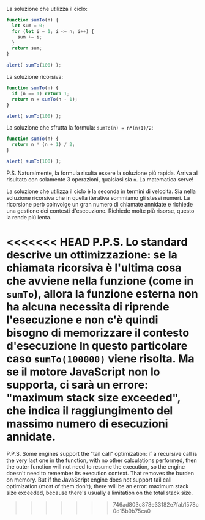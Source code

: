 La soluzione che utilizza il ciclo:

```js run
function sumTo(n) {
  let sum = 0;
  for (let i = 1; i <= n; i++) {
    sum += i;
  }
  return sum;
}

alert( sumTo(100) );
```

La soluzione ricorsiva:

```js run
function sumTo(n) {
  if (n == 1) return 1;
  return n + sumTo(n - 1);
}

alert( sumTo(100) );
```

La soluzione che sfrutta la formula: `sumTo(n) = n*(n+1)/2`:

```js run
function sumTo(n) {
  return n * (n + 1) / 2;
}

alert( sumTo(100) );
```

P.S. Naturalmente, la formula risulta essere la soluzione più rapida. Arriva al risultato con solamente 3 operazioni, qualsiasi sia `n`. La matematica serve!

La soluzione che utilizza il ciclo è la seconda in termini di velocità. Sia nella soluzione ricorsiva che in quella iterativa sommiamo gli stessi numeri. La ricorsione però coinvolge un gran numero di chiamate annidate e richiede una gestione dei contesti d'esecuzione. Richiede molte più risorse, questo la rende più lenta.

<<<<<<< HEAD
P.P.S. Lo standard descrive un ottimizzazione: se la chiamata ricorsiva è l'ultima cosa che avviene nella funzione (come in `sumTo`), allora la funzione esterna non ha alcuna necessita di riprende l'esecuzione e non c'è quindi bisogno di memorizzare il contesto d'esecuzione In questo particolare caso `sumTo(100000)` viene risolta. Ma se il motore JavaScript non lo supporta, ci sarà un errore: "maximum stack size exceeded", che indica il raggiungimento del massimo numero di esecuzioni annidate.
=======
P.P.S. Some engines support the "tail call" optimization: if a recursive call is the very last one in the function, with no other calculations performed, then the outer function will not need to resume the execution, so the engine doesn't need to remember its execution context. That removes the burden on memory. But if the JavaScript engine does not support tail call optimization (most of them don't), there will be an error: maximum stack size exceeded, because there's usually a limitation on the total stack size.
>>>>>>> 746ad803c878e33182e7fab1578c0d15b9b75ca0
